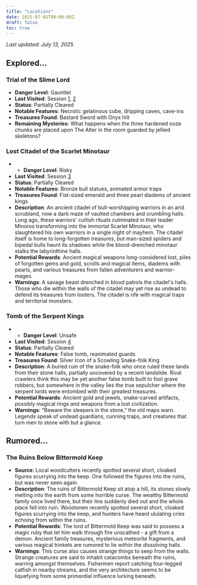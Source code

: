 ```yaml
---
title: "Locations"
date: 2025-07-01T00:00:00Z
draft: false
toc: true
---
```


*Last updated: July 13, 2025*

## Explored…

### Trial of the Slime Lord

- **Danger Level**: Gauntlet
- **Last Visited**: Session [1](/posts/session-001/), [2](/posts/session-002)
- **Status**: Partially Cleared
- **Notable Features**: Necrotic gelatinous cube, dripping caves, cave-ins
- **Treasures Found**: Bastard Sword with Onyx hilt
- **Remaining Mysteries**: What happens when the three hardened ooze chunks are placed upon The Alter in the room guarded by jellied skeletons?

### Lost Citadel of the Scarlet Minotaur

- - **Danger Level**: Risky
- **Last Visited**: Session [3](/posts/session-003/)
- **Status**: Partially Cleared
- **Notable Features**: Bronze bull statues, animated armor traps
- **Treasures Found**: Fist-sized emerald and three pearl diadems of ancient kings
- **Description**: An ancient citadel of bull-worshipping warriors in an arid scrubland, now a dark maze of vaulted chambers and crumbling halls. Long ago, these warriors' cultish rituals culminated in their leader Minoros transforming into the immortal Scarlet Minotaur, who slaughtered his own warriors in a single night of mayhem. The citadel itself is home to long-forgotten treasures, but man-sized spiders and  bipedal bulls haunt its shadows while the blood-drenched minotaur stalks the labyrinthine halls.
- **Potential Rewards**: Ancient magical weapons long-considered lost, piles of forgotten gems and gold, scrolls and magical items, diadems with pearls, and various treasures from fallen adventurers and warrior-mages.
- **Warnings**: A savage beast drenched in blood patrols the citadel's halls. Those who die within the walls of the citadel may yet rise as undead to defend its treasures from looters. The citadel is rife with magical traps and territorial monsters.

### Tomb of the Serpent Kings

- - **Danger Level**: Unsafe
- **Last Visited**: Session [4](/posts/session-004/)
- **Status**: Partially Cleared
- **Notable Features**: False tomb, reanimated guards
- **Treasures Found**: Silver Icon of a Scowling Snake-folk King
- **Description**: A buried ruin of the snake-folk who once ruled these lands from their stone halls, partially uncovered by a recent landslide. Rival crawlers think this may be yet another false tomb built to fool grave robbers, but somewhere in the valley lies the true sepulcher where the serpent lords were entombed with their greatest treasures.
- **Potential Rewards**: Ancient gold and jewels, snake-carved artifacts, possibly magical rings and weapons from a lost civilization.
- **Warnings**: “Beware the sleepers in the stone,” the old maps warn. Legends speak of undead guardians, cunning traps, and creatures that turn men to stone with but a glance.

## Rumored…

### The Ruins Below Bittermold Keep

- **Source**: Local woodcutters recently spotted several short, cloaked figures scurrying into the keep. One followed the figures into the ruins, but was never seen again.
- **Description**: The ruins of Bittermold Keep sit atop a hill, its stones slowly melting into the earth from some horrible curse. The wealthy Bittermold family once lived there, but their line suddenly died out and the whole place fell into ruin. Woodsmen recently spotted several short, cloaked figures scurrying into the keep, and hunters have heard ululating cries echoing from within the ruins.
- **Potential Rewards**: The lord of Bittermold Keep was said to possess a magic ruby that let him walk through fire unscathed - a gift from a demon. Ancient family treasures, mysterious meteorite fragments, and various magical trinkets are rumored to lie within the dissolving halls.
- **Warnings**: This curse also causes strange things to seep from the walls. Strange creatures are said to inhabit catacombs beneath the ruins, warring amongst themselves. Fishermen report catching four-legged catfish in nearby streams, and the very architecture seems to be liquefying from some primordial influence lurking beneath.